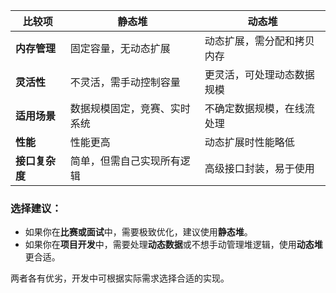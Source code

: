 
| 比较项         | 静态堆                         | 动态堆                         |
|----------------|--------------------------------|--------------------------------|
| **内存管理**  | 固定容量，无动态扩展           | 动态扩展，需分配和拷贝内存     |
| **灵活性**    | 不灵活，需手动控制容量         | 更灵活，可处理动态数据规模     |
| **适用场景**  | 数据规模固定，竞赛、实时系统   | 不确定数据规模，在线流处理     |
| **性能**      | 性能更高                       | 动态扩展时性能略低             |
| **接口复杂度**| 简单，但需自己实现所有逻辑     | 高级接口封装，易于使用         |

### 选择建议：
- 如果你在**比赛或面试**中，需要极致优化，建议使用**静态堆**。
- 如果你在**项目开发**中，需要处理**动态数据**或不想手动管理堆逻辑，使用**动态堆**更合适。

两者各有优劣，开发中可根据实际需求选择合适的实现。